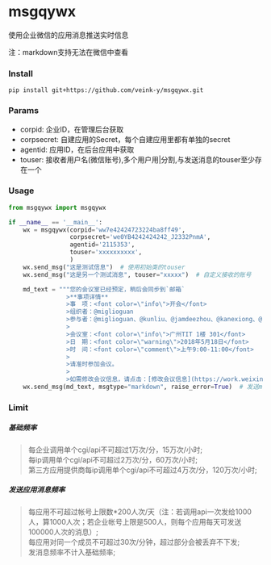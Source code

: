# msgqywx

使用企业微信的应用消息推送实时信息

注：markdown支持无法在微信中查看

### Install

```
pip install git+https://github.com/veink-y/msgqywx.git
```

### Params

- corpid: 企业ID，在管理后台获取
- corpsecret: 自建应用的Secret，每个自建应用里都有单独的secret
- agentid: 应用ID，在后台应用中获取
- touser: 接收者用户名(微信账号),多个用户用|分割,与发送消息的touser至少存在一个

### Usage

```python
from msgqywx import msgqywx

if __name__ == '__main__':
    wx = msgqywx(corpid='ww7e42424723224ba8ff49',
                 corpsecret='we0YB4242424242_J2332PnmA',
                 agentid='2115353',
                 touser='xxxxxxxxxx',
                 )
    wx.send_msg("这是测试信息")  # 使用初始类的touser
    wx.send_msg("这是另一个测试消息", touser="xxxxx")  # 自定义接收的账号

    md_text = """您的会议室已经预定，稍后会同步到`邮箱`
                >**事项详情**
                >事　项：<font color=\"info\">开会</font>
                >组织者：@miglioguan
                >参与者：@miglioguan、@kunliu、@jamdeezhou、@kanexiong、@kisonwang
                >
                >会议室：<font color=\"info\">广州TIT 1楼 301</font>
                >日　期：<font color=\"warning\">2018年5月18日</font>
                >时　间：<font color=\"comment\">上午9:00-11:00</font>
                >
                >请准时参加会议。
                >
                >如需修改会议信息，请点击：[修改会议信息](https://work.weixin.qq.com)"""
    wx.send_msg(md_text, msgtype="markdown", raise_error=True)  # 发送markdown消息，注意markdown消息仅企业微信可接收
```

### Limit

##### 基础频率

> 每企业调用单个cgi/api不可超过1万次/分，15万次/小时;  
> 每ip调用单个cgi/api不可超过2万次/分，60万次/小时;  
> 第三方应用提供商每ip调用单个cgi/api不可超过4万次/分，120万次/小时;

##### 发送应用消息频率

> 每应用不可超过帐号上限数*200人次/天（注：若调用api一次发给1000人，算1000人次；若企业帐号上限是500人，则每个应用每天可发送100000人次的消息）;  
> 每应用对同一个成员不可超过30次/分钟，超过部分会被丢弃不下发;  
> 发消息频率不计入基础频率;  
